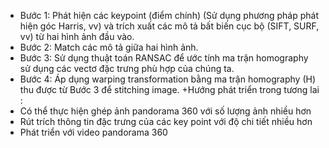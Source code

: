 - Bước 1: Phát hiện các keypoint (điểm chính) (Sử dụng phương pháp phát hiện góc Harris, vv) và trích xuất các mô tả bất biến cục bộ (SIFT, SURF, vv) từ hai hình ảnh
đầu vào.
- Bước 2: Match các mô tả giữa hai hình ảnh.
- Bước 3: Sử dụng thuật toán RANSAC để ước tính ma trận homography sử dụng các vectơ đặc trưng phù hợp của chúng ta.
- Bước 4: Áp dụng warping transformation bằng ma trận homography (H) thu được từ Bước 3 để stitching image.
+Hướng phát triển trong tương lai :
- Có thể thực hiện ghép ảnh pandorama 360 với số lượng ảnh nhiều hơn
- Rút trích thông tin đặc trưng của các key point với độ chi tiết nhiều hơn
- Phát triển với video pandorama 360
